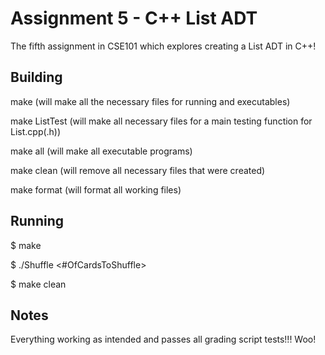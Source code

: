 # Assignment 5 - C++ List ADT

The fifth assignment in CSE101 which explores creating a List ADT in C++!

## Building

make  (will make all the necessary files for running and executables)

make ListTest (will make all necessary files for a main testing function for List.cpp(.h))

make all (will make all executable programs)

make clean (will remove all necessary files that were created)

make format (will format all working files)

## Running

$ make

$ ./Shuffle <#OfCardsToShuffle>

$ make clean

## Notes
Everything working as intended and passes all grading script tests!!! Woo!
